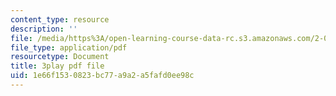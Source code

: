 ```yaml
---
content_type: resource
description: ''
file: /media/https%3A/open-learning-course-data-rc.s3.amazonaws.com/2-003sc-engineering-dynamics-fall-2011/1e66f1530823bc77a9a2a5fafd0ee98c_zNCBDrnT05E.pdf
file_type: application/pdf
resourcetype: Document
title: 3play pdf file
uid: 1e66f153-0823-bc77-a9a2-a5fafd0ee98c
---
```

